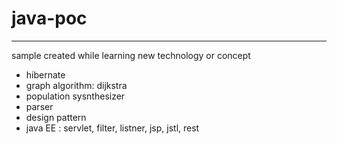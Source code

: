 # java-poc
----
sample created while learning new technology or concept

+ hibernate
+ graph algorithm: dijkstra
+ population sysnthesizer
+ parser
+ design pattern
+ java EE : servlet, filter, listner, jsp, jstl, rest
